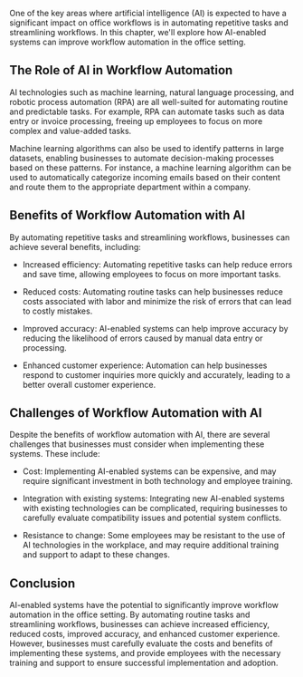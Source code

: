 
One of the key areas where artificial intelligence (AI) is expected to have a significant impact on office workflows is in automating repetitive tasks and streamlining workflows. In this chapter, we'll explore how AI-enabled systems can improve workflow automation in the office setting.

The Role of AI in Workflow Automation
-------------------------------------

AI technologies such as machine learning, natural language processing, and robotic process automation (RPA) are all well-suited for automating routine and predictable tasks. For example, RPA can automate tasks such as data entry or invoice processing, freeing up employees to focus on more complex and value-added tasks.

Machine learning algorithms can also be used to identify patterns in large datasets, enabling businesses to automate decision-making processes based on these patterns. For instance, a machine learning algorithm can be used to automatically categorize incoming emails based on their content and route them to the appropriate department within a company.

Benefits of Workflow Automation with AI
---------------------------------------

By automating repetitive tasks and streamlining workflows, businesses can achieve several benefits, including:

* Increased efficiency: Automating repetitive tasks can help reduce errors and save time, allowing employees to focus on more important tasks.

* Reduced costs: Automating routine tasks can help businesses reduce costs associated with labor and minimize the risk of errors that can lead to costly mistakes.

* Improved accuracy: AI-enabled systems can help improve accuracy by reducing the likelihood of errors caused by manual data entry or processing.

* Enhanced customer experience: Automation can help businesses respond to customer inquiries more quickly and accurately, leading to a better overall customer experience.

Challenges of Workflow Automation with AI
-----------------------------------------

Despite the benefits of workflow automation with AI, there are several challenges that businesses must consider when implementing these systems. These include:

* Cost: Implementing AI-enabled systems can be expensive, and may require significant investment in both technology and employee training.

* Integration with existing systems: Integrating new AI-enabled systems with existing technologies can be complicated, requiring businesses to carefully evaluate compatibility issues and potential system conflicts.

* Resistance to change: Some employees may be resistant to the use of AI technologies in the workplace, and may require additional training and support to adapt to these changes.

Conclusion
----------

AI-enabled systems have the potential to significantly improve workflow automation in the office setting. By automating routine tasks and streamlining workflows, businesses can achieve increased efficiency, reduced costs, improved accuracy, and enhanced customer experience. However, businesses must carefully evaluate the costs and benefits of implementing these systems, and provide employees with the necessary training and support to ensure successful implementation and adoption.
